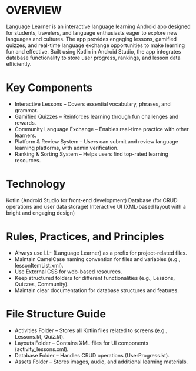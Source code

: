 # OVERVIEW

Language Learner is an interactive language learning Android app designed for students, travelers, and language enthusiasts eager to explore new languages and cultures. The app provides engaging lessons, gamified quizzes, and real-time language exchange opportunities to make learning fun and effective. Built using Kotlin in Android Studio, the app integrates database functionality to store user progress, rankings, and lesson data efficiently.

# Key Components
- Interactive Lessons – Covers essential vocabulary, phrases, and grammar.
- Gamified Quizzes – Reinforces learning through fun challenges and rewards.
- Community Language Exchange – Enables real-time practice with other learners.
- Platform & Review System – Users can submit and review language learning platforms, with admin verification.
- Ranking & Sorting System – Helps users find top-rated learning resources.

# Technology
Kotlin (Android Studio for front-end development)
Database (for CRUD operations and user data storage)
Interactive UI (XML-based layout with a bright and engaging design)

# Rules, Practices, and Principles
- Always use LL- (Language Learner) as a prefix for project-related files.
- Maintain CamelCase naming convention for files and variables (e.g., lessonItemList.xml).
- Use External CSS for web-based resources.
- Keep structured folders for different functionalities (e.g., Lessons, Quizzes, Community).
- Maintain clear documentation for database structures and features.
  
# File Structure Guide
- Activities Folder – Stores all Kotlin files related to screens (e.g., Lessons.kt, Quiz.kt).
- Layouts Folder – Contains XML files for UI components (activity_lessons.xml).
- Database Folder – Handles CRUD operations (UserProgress.kt).
- Assets Folder – Stores images, audio, and additional learning materials.
